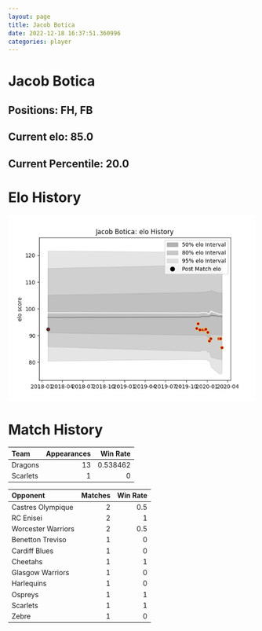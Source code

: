 ```yaml
---  
layout: page  
title: Jacob Botica  
date: 2022-12-18 16:37:51.360996  
categories: player  
---
```

# Jacob Botica

## Positions: FH, FB

## Current elo: 85.0

## Current Percentile: 20.0

# Elo History


![elo history](history_JacobBotica.png)
# Match History


| Team     |   Appearances |   Win Rate |
|:---------|--------------:|-----------:|
| Dragons  |            13 |   0.538462 |
| Scarlets |             1 |   0        |

| Opponent           |   Matches |   Win Rate |
|:-------------------|----------:|-----------:|
| Castres Olympique  |         2 |        0.5 |
| RC Enisei          |         2 |        1   |
| Worcester Warriors |         2 |        0.5 |
| Benetton Treviso   |         1 |        0   |
| Cardiff Blues      |         1 |        0   |
| Cheetahs           |         1 |        1   |
| Glasgow Warriors   |         1 |        0   |
| Harlequins         |         1 |        0   |
| Ospreys            |         1 |        1   |
| Scarlets           |         1 |        1   |
| Zebre              |         1 |        0   |